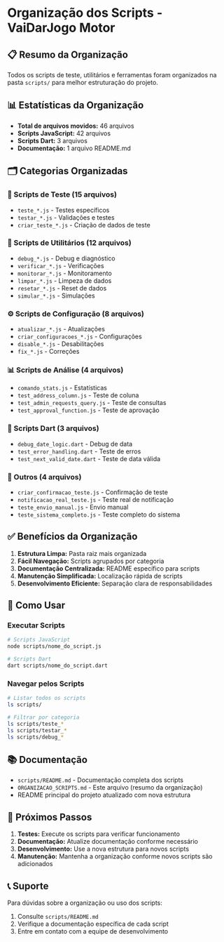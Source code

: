 # Organização dos Scripts - VaiDarJogo Motor

## 📋 Resumo da Organização

Todos os scripts de teste, utilitários e ferramentas foram organizados na pasta `scripts/` para melhor estruturação do projeto.

## 📊 Estatísticas da Organização

- **Total de arquivos movidos:** 46 arquivos
- **Scripts JavaScript:** 42 arquivos
- **Scripts Dart:** 3 arquivos
- **Documentação:** 1 arquivo README.md

## 🗂️ Categorias Organizadas

### 🧪 Scripts de Teste (15 arquivos)
- `teste_*.js` - Testes específicos
- `testar_*.js` - Validações e testes
- `criar_teste_*.js` - Criação de dados de teste

### 🔧 Scripts de Utilitários (12 arquivos)
- `debug_*.js` - Debug e diagnóstico
- `verificar_*.js` - Verificações
- `monitorar_*.js` - Monitoramento
- `limpar_*.js` - Limpeza de dados
- `resetar_*.js` - Reset de dados
- `simular_*.js` - Simulações

### ⚙️ Scripts de Configuração (8 arquivos)
- `atualizar_*.js` - Atualizações
- `criar_configuracoes_*.js` - Configurações
- `disable_*.js` - Desabilitações
- `fix_*.js` - Correções

### 📊 Scripts de Análise (4 arquivos)
- `comando_stats.js` - Estatísticas
- `test_address_column.js` - Teste de coluna
- `test_admin_requests_query.js` - Teste de consultas
- `test_approval_function.js` - Teste de aprovação

### 🧪 Scripts Dart (3 arquivos)
- `debug_date_logic.dart` - Debug de data
- `test_error_handling.dart` - Teste de erros
- `test_next_valid_date.dart` - Teste de data válida

### 📝 Outros (4 arquivos)
- `criar_confirmacao_teste.js` - Confirmação de teste
- `notificacao_real_teste.js` - Teste real de notificação
- `teste_envio_manual.js` - Envio manual
- `teste_sistema_completo.js` - Teste completo do sistema

## ✅ Benefícios da Organização

1. **Estrutura Limpa:** Pasta raiz mais organizada
2. **Fácil Navegação:** Scripts agrupados por categoria
3. **Documentação Centralizada:** README específico para scripts
4. **Manutenção Simplificada:** Localização rápida de scripts
5. **Desenvolvimento Eficiente:** Separação clara de responsabilidades

## 🚀 Como Usar

### Executar Scripts
```bash
# Scripts JavaScript
node scripts/nome_do_script.js

# Scripts Dart
dart scripts/nome_do_script.dart
```

### Navegar pelos Scripts
```bash
# Listar todos os scripts
ls scripts/

# Filtrar por categoria
ls scripts/teste_*
ls scripts/testar_*
ls scripts/debug_*
```

## 📚 Documentação

- `scripts/README.md` - Documentação completa dos scripts
- `ORGANIZACAO_SCRIPTS.md` - Este arquivo (resumo da organização)
- README principal do projeto atualizado com nova estrutura

## 🔄 Próximos Passos

1. **Testes:** Execute os scripts para verificar funcionamento
2. **Documentação:** Atualize documentação conforme necessário
3. **Desenvolvimento:** Use a nova estrutura para novos scripts
4. **Manutenção:** Mantenha a organização conforme novos scripts são adicionados

## 📞 Suporte

Para dúvidas sobre a organização ou uso dos scripts:
1. Consulte `scripts/README.md`
2. Verifique a documentação específica de cada script
3. Entre em contato com a equipe de desenvolvimento
